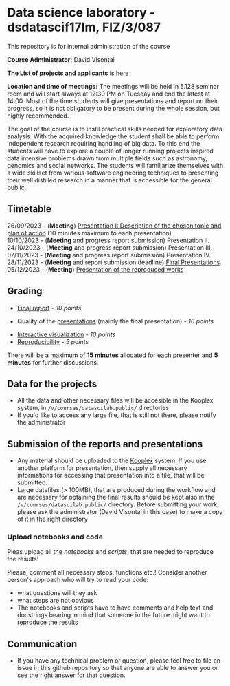 # Data science laboratory - dsdatascif17lm, FIZ/3/087
  This repository is for internal administration of the course
  
**Course Administrator:** David Visontai

**The List of projects and applicants** is [here](ListOfProjects.md)
  
**Location and time of meetings:** The meetings will be held in 5.128 seminar room and will start always at 12:30 PM on Tuesday and end the latest at 14:00. Most of the time students will give presentations and report on their progress, so it is not obligatory to be present during the whole session, but highly recommended.
  
  The goal of the course is to instil practical skills needed for exploratory data analysis. With the acquired knowledge the student shall be able to perform independent research requiring handling of big data. To this end the students will have to explore a couple of longer running projects inspired data intensive problems drawn from multiple fields such as astronomy, genomics and social networks. The students will familiarize themselves with a wide skillset from various software engineering techniques to presenting their well distilled research in a manner that is accessible for the general public.  
  
## Timetable

26/09/2023 -  (**Meeting**) [ Presentation I: Description of the chosen topic and plan of action](1-Description_Plan.md) (10 minutes maximum fo each presentation) <br>
10/10/2023 -  (**Meeting** and progress report submission) Presentation II.<br> 
24/10/2023 -  (**Meeting** and progress report submission) Presentation III.<br>
07/11/2023 -  (**Meeting** and progress report submission) Presentation IV.<br>
28/11/2023 -  (**Meeting** and report submission deadline) [Final Presentations](#Groups-for-the-final-presentation). <br>
05/12/2023 - (**Meeting**) [Presentation of the reproduced works](5-ReproducedReport.md)
   
 
## Grading
 * [Final report](2-FormatofReports.md) - *10 points*
 - Quality of the [presentations](3-FormatofPresentations.md) (mainly the final presentation) - *10 points* 
 * [Interactive visualization](4-InteractiveVisualization.md) - *10 points*
 * [Reproducibility](5-ReproducedReport.md) - *5 points*


There will be a maximum of **15 minutes** allocated for each presenter and **5 minutes** for further discussions.


## Data for the projects
 
 * All the data and other necessary files will be accesible in the Kooplex system, in `/v/courses/datascilab.public/` directories
 * If you'd like to access any large file, that is still not there, please notify the administrator
  
## Submission of the reports and presentations
  
 * Any material should be uploaded to the [Kooplex](https://k8plex-edu.elte.hu/) system. If you use another platform for presentation, then supply all necessary informations for accessing that presentation into a file, that will be submitted.
 * Large datafiles (> 100MB), that are produced during the workflow and are necessary for obtaining the final results should be kept also in the `/v/courses/datascilab.public/` directory. Before submitting your work, please ask the administrator (David Visontai in this case) to make a copy of it in the right directory 

### Upload notebooks and code

Pleas upload all the *notebooks* and *scripts*, that are needed to reproduce the results!

Please, comment all necessary steps, functions etc.!
Consider another person's approach who will try to read your code:
* what questions will they ask
* what steps are not obvious 
* The notebooks and scripts have to have comments and help text and docstrings bearing in mind that someone in the future might want to reproduce the results

 
## Communication 
 * If you have any technical problem or question, please feel free to file an issue in this github repository so that anyone are able to answer you or see the right answer for that question.

